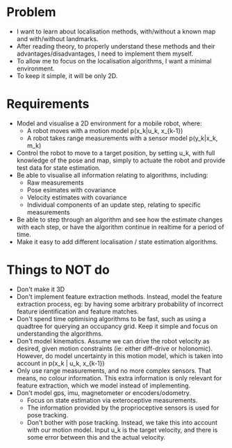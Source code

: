 
# Problem

- I want to learn about localisation methods, with/without a known map and
  with/without landmarks.
- After reading theory, to properly understand these methods and their
  advantages/disadvantages, I need to implement them myself.
- To allow me to focus on the localisation algorithms, I want a minimal
  environment.
- To keep it simple, it will be only 2D.

# Requirements

- Model and visualise a 2D environment for a mobile robot, where:
    - A robot moves with a motion model p(x_k|u_k, x_{k-1})
    - A robot takes range measurements with a sensor model p(y_k|x_k, m_k)
- Control the robot to move to a target position, by setting u_k,
  with full knowledge of the pose and map, simply to actuate the
  robot and provide test data for state estimation.
- Be able to visualise all information relating to algorithms, including:
    - Raw measurements
    - Pose esimates with covariance
    - Velocity estimates with covariance
    - Individual components of an update step, relating to specific measurements
- Be able to step through an algorithm and see how the estimate changes
  with each step, or have the algorithm continue in realtime for a period
  of time.
- Make it easy to add different localisation / state estimation algorithms.

# Things to NOT do

- Don't make it 3D
- Don't implement feature extraction methods. Instead, model the feature
  extraction process, eg: by having some arbitrary probability of incorrect
  feature identification and feature matches.
- Don't spend time optimising algorithms to be fast, such as using a quadtree
  for querying an occupancy grid. Keep it simple and focus on understanding
  the algorithms.
- Don't model kinematics. Assume we can drive the robot velocity as desired,
  given motion constraints (ie: either diff-drive or holonomic).
  However, do model uncertainty in this motion model, which is taken into
  account in p(x_k | u_k, x_{k-1})
- Only use range measurements, and no more complex sensors. That means, no
  colour information. This extra information is only relevant for feature
  extraction, which we model instead of implementing.
- Don't model gps, imu, magnetometer or encoders/odometry.
    - Focus on state estimation via exteroceptive measurements.
    - The information provided by the proprioceptive sensors is used
      for pose tracking.
    - Don't bother with pose tracking. Instead, we take this into account
      with our motion model. Input u_k is the target velocity, and there is
      some error between this and the actual velocity.
